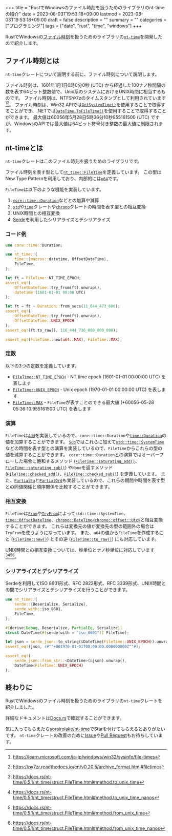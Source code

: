 +++
title = "RustでWindowsのファイル時刻を扱うためのライブラリのnt-timeの紹介"
date = 2023-08-03T19:53:18+09:00
lastmod = 2023-08-03T19:53:18+09:00
draft = false
description = ""
summary = ""
categories = ["プログラミング"]
tags = ["date", "rust", "time", "windows"]
+++

RustでWindowsの[ファイル時刻](https://learn.microsoft.com/ja-jp/windows/win32/sysinfo/file-times)を扱うためのライブラリの[`nt-time`](https://crates.io/crates/nt-time)を開発したので紹介します。

## ファイル時刻とは

`nt-time`クレートについて説明する前に、ファイル時刻について説明します。

ファイル時刻は、1601年1月1日0時0分0秒 (UTC) から経過した100ナノ秒間隔の数を表す64ビット整数値で、Unix系のシステムにおけるUNIX時間に相当するものです。
ファイル時刻は、NTFSや7zのタイムスタンプとして利用されています[^1][^2]。
ファイル時刻は、Win32 APIでは[`GetSystemTime()`](https://learn.microsoft.com/ja-jp/windows/win32/api/sysinfoapi/nf-sysinfoapi-getsystemtime)を使用することで取得することができ、.NETでは[`DateTime.ToFileTime()`](https://learn.microsoft.com/ja-jp/dotnet/api/system.datetime.tofiletime)を使用することで取得することができます。
最大値は60056年5月28日5時36分10秒955161500 (UTC) ですが、WindowsのAPIでは最大値は64ビット符号付き整数の最大値に制限されます。

## nt-timeとは

`nt-time`クレートはこのファイル時刻を扱うためのライブラリです。

ファイル時刻を表す型として[`nt_time::FileTime`](https://docs.rs/nt-time/0.5.1/nt_time/struct.FileTime.html)を定義しています。
この型はNew Type Patternを利用しており、内部的には[`u64`](https://doc.rust-lang.org/core/primitive.u64.html)です。

`FileTime`は以下のような機能を実装しています。

1. [`core::time::Duration`](https://doc.rust-lang.org/core/time/struct.Duration.html)などとの加算や減算
2. [`std`](https://doc.rust-lang.org/std/index.html)や[`time`](https://crates.io/crates/time)クレートや[`chrono`](https://crates.io/crates/chrono)クレートの時間を表す型との相互変換
3. UNIX時間との相互変換
4. [Serde](https://serde.rs/)を利用したシリアライズとデシリアライズ

### コード例

```rust
use core::time::Duration;

use nt_time::{
    time::{macros::datetime, OffsetDateTime},
    FileTime,
};

let ft = FileTime::NT_TIME_EPOCH;
assert_eq!(
    OffsetDateTime::try_from(ft).unwrap(),
    datetime!(1601-01-01 00:00 UTC)
);

let ft = ft + Duration::from_secs(11_644_473_600);
assert_eq!(
    OffsetDateTime::try_from(ft).unwrap(),
    OffsetDateTime::UNIX_EPOCH
);
assert_eq!(ft.to_raw(), 116_444_736_000_000_000);

assert_eq!(FileTime::new(u64::MAX), FileTime::MAX);
```

### 定数

以下の3つの定数を定義しています。

- [`FileTime::NT_TIME_EPOCH`](https://docs.rs/nt-time/0.5.1/nt_time/struct.FileTime.html#associatedconstant.NT_TIME_EPOCH) - NT time epoch (1601-01-01 00:00:00 UTC) を表します
- [`FileTime::UNIX_EPOCH`](https://docs.rs/nt-time/0.5.1/nt_time/struct.FileTime.html#associatedconstant.UNIX_EPOCH) - Unix epoch (1970-01-01 00:00:00 UTC) を表します
- [`FileTime::MAX`](https://docs.rs/nt-time/0.5.1/nt_time/struct.FileTime.html#associatedconstant.MAX) - `FileTime`が表すことのできる最大値 (+60056-05-28 05:36:10.955161500 UTC) を表します

### 演算

`FileTime`は[`Add`](https://doc.rust-lang.org/core/ops/trait.Add.html)を実装しているので、`core::time::Duration`や[`time::Duration`](https://docs.rs/time/0.3.23/time/struct.Duration.html)の値を加算することができます。
[`Sub`](https://doc.rust-lang.org/core/ops/trait.Sub.html)ではこれらに加えて[`std::time::SystemTime`](https://doc.rust-lang.org/std/time/struct.SystemTime.html)などの時間を表す型との演算を実装しているので、`FileTime`からこれらの型の値を減算することができます。
`core::time::Duration`との演算ではオーバーフローした場合に飽和するメソッド ([`FileTime::saturating_add()`](https://docs.rs/nt-time/0.5.1/nt_time/struct.FileTime.html#method.saturating_add)、[`FileTime::saturating_sub()`](https://docs.rs/nt-time/0.5.1/nt_time/struct.FileTime.html#method.saturating_sub)) や`None`を返すメソッド ([`FileTime::checked_add()`](https://docs.rs/nt-time/0.5.1/nt_time/struct.FileTime.html#method.checked_add)、[`FileTime::checked_sub()`](https://docs.rs/nt-time/0.5.1/nt_time/struct.FileTime.html#method.checked_sub)) を定義しています。
また、[`PartialEq`](https://doc.rust-lang.org/core/cmp/trait.PartialEq.html)と[`PartialOrd`](https://doc.rust-lang.org/core/cmp/trait.PartialOrd.html)も実装しているので、これらの期間や時間を表す型との同値関係と順序関係を比較することができます。

### 相互変換

`FileTime`は[`From`](https://doc.rust-lang.org/core/convert/trait.From.html)や[`TryFrom`](https://doc.rust-lang.org/core/convert/trait.TryFrom.html)によって`std::time::SystemTime`、[`time::OffsetDateTime`](https://docs.rs/time/0.3.23/time/struct.OffsetDateTime.html)、[`chrono::DateTime<chrono::offset::Utc>`](https://docs.rs/chrono/0.4.26/chrono/struct.DateTime.html)と相互変換することができます。
これらは変換元の値が変換先の型の範囲外の場合は`TryFrom`を使うようになっています。
また、`u64`の値から`FileTime`を作成すること ([`FileTime::new()`](https://docs.rs/nt-time/0.5.1/nt_time/struct.FileTime.html#method.new)) とその逆 ([`FileTime::to_raw()`](https://docs.rs/nt-time/0.5.1/nt_time/struct.FileTime.html#method.to_raw)) にも対応しています。

UNIX時間との相互変換については、秒単位とナノ秒単位に対応しています[^3][^4][^5][^6]。

### シリアライズとデシリアライズ

Serdeを利用してISO 8601形式、RFC 2822形式、RFC 3339形式、UNIX時間との間でシリアライズとデシリアライズを行うことができます。

```rust
use nt_time::{
    serde::{Deserialize, Serialize},
    serde_with::iso_8601,
    FileTime,
};

#[derive(Debug, Deserialize, PartialEq, Serialize)]
struct DateTime(#[serde(with = "iso_8601")] FileTime);

let json = serde_json::to_string(&DateTime(FileTime::UNIX_EPOCH)).unwrap();
assert_eq!(json, r#""+001970-01-01T00:00:00.000000000Z""#);

assert_eq!(
    serde_json::from_str::<DateTime>(&json).unwrap(),
    DateTime(FileTime::UNIX_EPOCH)
);
```

## 終わりに

RustでWindowsのファイル時刻を扱うためのライブラリの`nt-time`クレートを紹介しました。

詳細なドキュメントは[Docs.rs](https://docs.rs/nt-time)で確認することができます。

気に入ってもらえたら[sorairolake/nt-time](https://github.com/sorairolake/nt-time)でStarを付けてもらえるとありがたいです。
`nt-time`クレートの改善のために[Issue](https://github.com/sorairolake/nt-time/issues)や[Pull Request](https://github.com/sorairolake/nt-time/pulls)もお待ちしています。

[^1]: https://learn.microsoft.com/ja-jp/windows/win32/sysinfo/file-times
[^2]: https://py7zr.readthedocs.io/en/v0.20.5/archive_format.html#filetime
[^3]: https://docs.rs/nt-time/0.5.1/nt_time/struct.FileTime.html#method.to_unix_time
[^4]: https://docs.rs/nt-time/0.5.1/nt_time/struct.FileTime.html#method.to_unix_time_nanos
[^5]: https://docs.rs/nt-time/0.5.1/nt_time/struct.FileTime.html#method.from_unix_time
[^6]: https://docs.rs/nt-time/0.5.1/nt_time/struct.FileTime.html#method.from_unix_time_nanos
